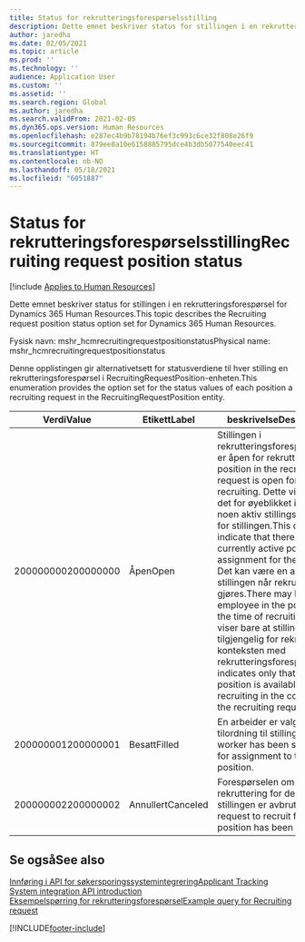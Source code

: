 ```yaml
---
title: Status for rekrutteringsforespørselsstilling
description: Dette emnet beskriver status for stillingen i en rekrutteringsforespørsel for Dynamics 365 Human Resources.
author: jaredha
ms.date: 02/05/2021
ms.topic: article
ms.prod: ''
ms.technology: ''
audience: Application User
ms.custom: ''
ms.assetid: ''
ms.search.region: Global
ms.author: jaredha
ms.search.validFrom: 2021-02-05
ms.dyn365.ops.version: Human Resources
ms.openlocfilehash: e287ec4b9b78194b76ef3c993c6ce32f808e26f9
ms.sourcegitcommit: 879ee8a10e6158885795dce4b3db5077540eec41
ms.translationtype: HT
ms.contentlocale: nb-NO
ms.lasthandoff: 05/18/2021
ms.locfileid: "6051887"
---
```

# <a name="recruiting-request-position-status"></a><span data-ttu-id="c5105-103">Status for rekrutteringsforespørselsstilling</span><span class="sxs-lookup"><span data-stu-id="c5105-103">Recruiting request position status</span></span>

[!include [Applies to Human Resources](../includes/applies-to-hr.md)]

<span data-ttu-id="c5105-104">Dette emnet beskriver status for stillingen i en rekrutteringsforespørsel for Dynamics 365 Human Resources.</span><span class="sxs-lookup"><span data-stu-id="c5105-104">This topic describes the Recruiting request position status option set for Dynamics 365 Human Resources.</span></span>

<span data-ttu-id="c5105-105">Fysisk navn: mshr_hcmrecruitingrequestpositionstatus</span><span class="sxs-lookup"><span data-stu-id="c5105-105">Physical name: mshr_hcmrecruitingrequestpositionstatus</span></span>

<span data-ttu-id="c5105-106">Denne opplistingen gir alternativetsett for statusverdiene til hver stilling en rekrutteringsforespørsel i RecruitingRequestPosition-enheten.</span><span class="sxs-lookup"><span data-stu-id="c5105-106">This enumeration provides the option set for the status values of each position a recruiting request in the RecruitingRequestPosition entity.</span></span>

| <span data-ttu-id="c5105-107">Verdi</span><span class="sxs-lookup"><span data-stu-id="c5105-107">Value</span></span> | <span data-ttu-id="c5105-108">Etikett</span><span class="sxs-lookup"><span data-stu-id="c5105-108">Label</span></span> | <span data-ttu-id="c5105-109">beskrivelse</span><span class="sxs-lookup"><span data-stu-id="c5105-109">Description</span></span> |
| --- | --- | --- |
| <span data-ttu-id="c5105-110">200000000</span><span class="sxs-lookup"><span data-stu-id="c5105-110">200000000</span></span> | <span data-ttu-id="c5105-111">Åpen</span><span class="sxs-lookup"><span data-stu-id="c5105-111">Open</span></span> | <span data-ttu-id="c5105-112">Stillingen i rekrutteringsforespørselen er åpen for rekruttering.</span><span class="sxs-lookup"><span data-stu-id="c5105-112">The position in the recruiting request is open for recruiting.</span></span> <span data-ttu-id="c5105-113">Dette viser ikke at det for øyeblikket ikke er noen aktiv stillingstilordning for stillingen.</span><span class="sxs-lookup"><span data-stu-id="c5105-113">This does not indicate that there is no currently active position assignment for the position.</span></span> <span data-ttu-id="c5105-114">Det kan være en ansatt i stillingen når rekrutteringen gjøres.</span><span class="sxs-lookup"><span data-stu-id="c5105-114">There may be an employee in the position at the time of recruiting.</span></span> <span data-ttu-id="c5105-115">Den viser bare at stillingen er tilgjengelig for rekruttering i konteksten med rekrutteringsforespørselen.</span><span class="sxs-lookup"><span data-stu-id="c5105-115">It indicates only that the position is available for recruiting in the context of the recruiting request.</span></span> |
| <span data-ttu-id="c5105-116">200000001</span><span class="sxs-lookup"><span data-stu-id="c5105-116">200000001</span></span> | <span data-ttu-id="c5105-117">Besatt</span><span class="sxs-lookup"><span data-stu-id="c5105-117">Filled</span></span> | <span data-ttu-id="c5105-118">En arbeider er valgt for tilordning til stillingen.</span><span class="sxs-lookup"><span data-stu-id="c5105-118">A worker has been selected for assignment to the position.</span></span> |
| <span data-ttu-id="c5105-119">200000002</span><span class="sxs-lookup"><span data-stu-id="c5105-119">200000002</span></span> | <span data-ttu-id="c5105-120">Annullert</span><span class="sxs-lookup"><span data-stu-id="c5105-120">Canceled</span></span> | <span data-ttu-id="c5105-121">Forespørselen om rekruttering for denne stillingen er avbrutt.</span><span class="sxs-lookup"><span data-stu-id="c5105-121">The request to recruit for this position has been canceled.</span></span> |

## <a name="see-also"></a><span data-ttu-id="c5105-122">Se også</span><span class="sxs-lookup"><span data-stu-id="c5105-122">See also</span></span>

[<span data-ttu-id="c5105-123">Innføring i API for søkersporingssystemintegrering</span><span class="sxs-lookup"><span data-stu-id="c5105-123">Applicant Tracking System integration API introduction</span></span>](hr-admin-integration-ats-api-introduction.md)<br>
[<span data-ttu-id="c5105-124">Eksempelspørring for rekrutteringsforespørsel</span><span class="sxs-lookup"><span data-stu-id="c5105-124">Example query for Recruiting request</span></span>](hr-admin-integration-ats-api-recruiting-request-example-query.md)


[!INCLUDE[footer-include](../includes/footer-banner.md)]